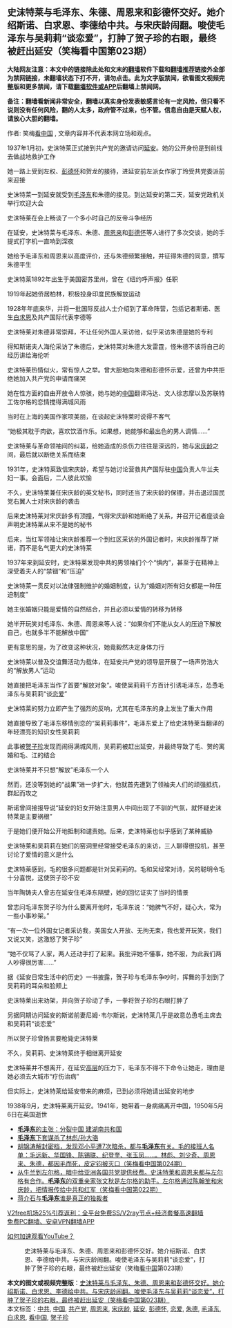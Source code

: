  <h2>史沫特莱与毛泽东、朱德、周恩来和彭德怀交好。她介绍斯诺、白求恩、李德给中共。与宋庆龄闹翻。唆使毛泽东与吴莉莉“谈恋爱”，打肿了贺子珍的右眼，最终被赶出延安（笑梅看中国第023期）</h2> <p class="notice"><b>大陆网友注意：本文中的链接除此处和文末的<a href="https://github.com/bannedbook/fanqiang" >翻墙</a>软件下载和<a href="https://github.com/killgcd/justmysocks/blob/master/README.md">翻墙推荐</a>链接外全部为禁网链接，未翻墙状态下打不开，请勿点击。此为文字版禁闻，欲看图文视频完整版和更多禁闻，请下载<a href="https://github.com/bannedbook/fanqiang">翻墙软件或APP</a>后翻墙上禁闻网。</p><p>备注：翻墙看新闻非常安全，翻墙以真实身份发表敏感言论有一定风险，但只看不说则没有任何风险，翻的人太多，政府管不过来，也不管。信息自由是天赋人权，请放心大胆的翻墙。</b></p>  <div class="entry"> <p>作者: 笑梅<span class='wp_keywordlink_affiliate'><a href="https://www.secretchina.com/" title="看中国" target="_blank">看中国</a></span> , 文章内容并不代表本网立场和观点。</p> <figure></figure> <p>1937年1月初，史沫特莱正式接到共产党的邀请访问<a href="https://www.bannedbook.org/bnews/tag/%e5%bb%b6%e5%ae%89/" class="st_tag internal_tag" rel="tag" title="标签 延安 下的日志">延安</a>。她的公开身份是到前线去做战地救护工作</p> <p>她一路上受到左权、<span class='wp_keywordlink'><a href="https://www.bannedbook.org/forum2/topic960.html" title="彭德怀自述" target="_blank">彭德怀</a></span>和贺龙的接待，进延安前左派女作家丁玲受共党委派前来迎接</p> <p>史沫特莱一到延安就受到<a href="https://www.bannedbook.org/bnews/tag/%e6%af%9b%e6%b3%bd%e4%b8%9c/" class="st_tag internal_tag" rel="tag" title="标签 毛泽东 下的日志">毛泽东</a>和朱德的接见。到达延安的第二天，延安党政机关举行欢迎大会</p> <p>史沫特莱在会上畅谈了一个多小时自己的反帝斗争经历</p> <p>在延安，史沫特莱与毛泽东、朱德、<a href="https://www.bannedbook.org/bnews/tag/%e5%91%a8%e6%81%a9%e6%9d%a5/" class="st_tag internal_tag" rel="tag" title="标签 周恩来 下的日志">周恩来</a>和<a href="https://www.bannedbook.org/bnews/tag/%e5%bd%ad%e5%be%b7%e6%80%80/" class="st_tag internal_tag" rel="tag" title="标签 彭德怀 下的日志">彭德怀</a>等人进行了多次交谈，她的手提式打字机一直响到深夜</p> <p>她给予毛泽东和周恩来以高度评价，还与朱德频繁接触，并征得朱德的同意，撰写朱德平生</p> <p>史沫特莱1892年出生于美国密苏里州，曾在《纽约呼声报》任职</p> <p>1919年起她侨居柏林，积极投身印度民族解放运动</p> <p>1928年年底来华，并将一批国际反战人士介绍到了革命阵营，包括记者斯诺、医生<a href="https://www.bannedbook.org/bnews/tag/%E7%99%BD%E6%B1%82%E6%81%A9/" class="st_tag internal_tag" rel="tag" title="标签 白求恩 下的日志">白求恩</a>及共产国际代表李德等</p> <p>史沫特莱对朱德非常崇拜，不让任何外国人采访他，似乎采访朱德是她的专利</p> <p>得知斯诺夫人海伦采访了朱德后，史沫特莱对朱德大发雷霆，怪朱德不该将自己的经历讲给海伦听</p>  <p>史沫特莱热情似火，常有惊人之举。曾大胆地向朱德和彭德怀示爱，还曾为中共拒绝她加入共产党的申请而痛哭</p> <p>她在性方面的自由开放令人惊骇，她与她的<span class='wp_keywordlink_affiliate'><a href="https://www.bannedbook.org/" title="中国" target="_blank">中国</a></span>翻译冯达、文人徐志摩以及苏联特工佐尔格的恋情搅得满城风雨</p> <p>当时在上海的美国作家项美丽，在谈起史沫特莱时说得不客气</p> <p>“她极其耽于肉欲，喜欢饮酒作乐。如果想，她能够和最出色的男人调情……”</p> <p>史沫特莱与革命领袖间的纠葛，给她造成的杀伤力往往是深远的，她与<a href="https://www.bannedbook.org/bnews/tag/%e5%ae%8b%e5%ba%86%e9%be%84/" class="st_tag internal_tag" rel="tag" title="标签 宋庆龄 下的日志">宋庆龄</a>之间，最后就以断绝关系而结束</p> <p>1931年，史沫特莱致信宋庆龄，希望与她讨论营救共产国际驻<a href="https://www.bannedbook.org/bnews/tag/%E4%B8%AD%E5%9B%BD/" class="st_tag internal_tag" rel="tag" title="标签 中国 下的日志">中国</a>负责人牛兰夫妇一事。会面后，二人彼此欢愉</p> <p>不久，史沫特莱兼任宋庆龄的英文秘书，同时还当了宋庆龄的保镖，并击退过国民党右翼人士对宋庆龄的袭击</p> <p>后来史沫特莱对宋庆龄多有顶撞，气得宋庆龄和她断绝了关系，并召开记者座谈会声明史沫特莱从来不是她的秘书</p> <p>后来，当红军领袖让宋庆龄推荐一个到红区采访的外国记者时，宋庆龄推荐了斯诺，而不是名气更大的史沫特莱</p> <p>1937年来到延安时，史沫特莱发现中共的男领袖们个个“惧内”，甚至于在精神上深受着夫人的“禁锢”和“压迫”</p> <p>史沫特莱一贯反对以法律强制维护的婚姻制度，认为“婚姻对所有妇女都是一种压迫制度”</p> <p>她主张婚姻只能是爱情的自然结合，并且必须以爱情的转移为转移</p>  <p>她半开玩笑对毛泽东、朱德、周恩来等人说：“如果你们不能从女人的压迫下解放自己，也就多半不能解放中国”</p> <p>更有意思的是，为了改变这种状况，她竟毅然决定身体力行</p> <p>史沫特莱以普及交谊舞活动为载体，在延安共产党的领导层开展了一场声势浩大的“解放男人”运动</p> <p>她直接把毛泽东当作了首要“解放对象”。唆使吴莉莉千方百计引诱毛泽东，怂恿毛泽东与吴莉莉“谈<a href="https://www.bannedbook.org/bnews/tag/%E6%81%8B%E7%88%B1/" class="st_tag internal_tag" rel="tag" title="标签 恋爱 下的日志">恋爱</a>”</p> <p>史沫特莱的努力立即产生了强烈的反响，尤其在毛泽东的身上发生了重大作用</p> <p>她直接导致了毛泽东移情别恋的“吴莉莉事件”，毛泽东爱上了给史沫特莱当翻译的年轻漂亮的知识女性吴莉莉</p> <p>此事被<a href="https://www.bannedbook.org/bnews/tag/%e8%b4%ba%e5%ad%90%e7%8f%8d/" class="st_tag internal_tag" rel="tag" title="标签 贺子珍 下的日志">贺子珍</a>发现而闹得满城风雨，吴莉莉被赶出延安，并最终导致了毛、贺的离婚和毛、江的结合</p> <p>史沫特莱并不只想“解放”毛泽东一个人</p> <p>然而，还没等到她的“战果”进一步扩大，他就首先遭到了领袖夫人们的顽强抵抗，群起而攻之</p> <p>斯诺曾间接报导说“延安的妇女开始注意男人中间出现了不驯的气氛，就怀疑史沫特莱是主要祸根”</p> <p>于是她们便开始公开地抵制和谴责她。后来，史沫特莱也似乎感到了某种威胁</p> <p>史沫特莱和吴莉莉在她们的窑洞里经常接受毛泽东的来访，三人聊得很投机，甚至讨论了爱情的意义是什么</p>  <p>史沫特莱感到，毛的很多问题都是针对吴莉莉的。毛和吴经常对诗，吴的聪明令毛十分喜悦，这使贺子珍不安</p> <p>当年陶铸夫人曾志在延安住毛泽东隔壁，她的回忆证实了当时的情景</p> <p>曾志问毛泽东贺子珍为什么要离开他时，毛泽东说：“她脾气不好，疑心大，常为一些小事吵架。”</p> <p>“有一次一位外国女记者采访我，美国女人开放、无拘无束，我也爱开玩笑，我们又说又笑，这激怒了贺子珍”</p> <p>“她不仅骂了人家，两人还动手打了起来。我批评她不懂事，她不服，为此我们两人吵得很厉害……”</p> <p>据《延安日常生活中的历史》一书披露，贺子珍与毛泽东争吵时，挥舞的手划到了吴莉莉的耳朵和脸颊上</p> <p>史沫特莱出来劝架，并向贺子珍动了手，一拳将贺子珍的右眼打肿了</p> <p>另据同期访问延安的斯诺前妻尼姆･韦尔斯说，史沫特莱几乎是故意怂恿毛主席去和吴莉莉“谈恋爱”</p> <p>所以贺子珍曾扬言要枪毙史沫特莱</p> <p>不久，吴莉莉、史沫特莱终于相继离开延安</p> <p>史沫特莱并不想离开，在延安<span class='wp_keywordlink_affiliate'><a href="https://www.bannedbook.org/bnews/ccpdope/" title="中共高层内幕" target="_blank">高层</a></span>的压力下，毛泽东不得不下命令让她走，理由是她必须去大城市“疗伤治病”</p> <p>但实际上，史沫特莱给延安带来的麻烦，已到必须将她请出延安的地步</p>  <p>1938年9月，史沫特莱离开延安。1941年，她带着一身病痛离开中国，1950年5月6日在英国逝世</p> <ul class='op-related-articles' title='相关阅读'> <li><a href='https://www.bannedbook.org/bnews/cnnews/20210102/1459439.html' target='_blank'><b>毛泽东</b>的主张：分裂中国 建湖南共和国</a></li> <li><a href='https://www.bannedbook.org/bnews/baitai/20210101/1458953.html' target='_blank'><b>毛泽东</b>下套谋杀了林彪/孙大骆</a></li> <li><a href='https://www.bannedbook.org/bnews/comments/20201231/1458415.html' target='_blank'>胡锦涛解封密档，发现邓小平遭7次暗杀，都与<b>毛泽东</b>有关。毛的接班人名单：毛远新、华国锋、陈锡联、纪登奎、张玉凤……。林彪、刘少奇、周恩来、朱德，都因毛而死，皮定钧被灭口（笑梅看中国第024期）</a></li> <li><a href='https://www.bannedbook.org/bnews/comments/20201231/1458393.html' target='_blank'>从牛兰到左尔格，暗中给亚洲各国共党提供经费。史沫特莱和周恩来都与左尔格有合作。<b>毛泽东</b>的双重亲家张文秋是左尔格的助手。左尔格通过陈翰笙和宋庆龄，把情报传给中共和红军（笑梅看中国第022期）</a></li> <li><a href='https://www.bannedbook.org/bnews/lifebaike/20201231/1458347.html' target='_blank'>蒋介石与<b>毛泽东</b>谁是真正的独裁者</a></li> </ul> <p class="texttj"> <a href="https://www.bannedbook.org/forum23/topic22702.html" target="_blank">V2free机场25%引荐返利：全平台免费SS/V2ray节点+经济套餐高速翻墙</a><br/> <a href="https://github.com/bannedbook/fanqiang/wiki/%E7%A6%81%E9%97%BB%E7%BD%91%E5%AE%89%E5%8D%93%E7%BF%BB%E5%A2%99%E6%96%B0%E9%97%BBAPP" target="_blank">免费PC翻墙、安卓VPN翻墙APP</a></p><p><a href='https://www.bannedbook.org/bnews/topimagenews/20180409/925596.html' target='_blank'>如何加速观看YouTube？ </a></p> <figure class='op-interactive'><figcaption>史沫特莱与毛泽东、朱德、周恩来和彭德怀交好。她介绍斯诺、白求恩、李德给中共。与宋庆龄闹翻。唆使毛泽东与吴莉莉“谈恋爱”，打肿了贺子珍的右眼，最终被赶出延安（笑梅<a href="https://www.bannedbook.org/bnews/tag/%e7%9c%8b%e4%b8%ad%e5%9b%bd/" class="st_tag internal_tag" rel="tag" title="标签 看中国 下的日志">看中国</a>第023期）</figcaption></figure> </p><a name='sharetosocial'></a>       <div><b>本文的图文或视频完整版</b>：<a href='https://www.bannedbook.org/bnews/comments/20210102/1459846.html'>史沫特莱与毛泽东、朱德、周恩来和彭德怀交好。她介绍斯诺、白求恩、李德给中共。与宋庆龄闹翻。唆使毛泽东与吴莉莉“谈恋爱”，打肿了贺子珍的右眼，最终被赶出延安（笑梅看中国第023期）</a></div>  </div><!--END ENTRY--> <div class="postfooter"> <div>本文标签：<a href="https://www.bannedbook.org/bnews/tag/%e4%b8%ad%e5%85%b1/" rel="tag">中共</a>, <a href="https://www.bannedbook.org/bnews/tag/%E4%B8%AD%E5%9B%BD/" rel="tag">中国</a>, <a href="https://www.bannedbook.org/bnews/tag/%e5%85%b1%e4%ba%a7%e5%85%9a/" rel="tag">共产党</a>, <a href="https://www.bannedbook.org/bnews/tag/%e5%91%a8%e6%81%a9%e6%9d%a5/" rel="tag">周恩来</a>, <a href="https://www.bannedbook.org/bnews/tag/%e5%ae%8b%e5%ba%86%e9%be%84/" rel="tag">宋庆龄</a>, <a href="https://www.bannedbook.org/bnews/tag/%e5%bb%b6%e5%ae%89/" rel="tag">延安</a>, <a href="https://www.bannedbook.org/bnews/tag/%e5%bd%ad%e5%be%b7%e6%80%80/" rel="tag">彭德怀</a>, <a href="https://www.bannedbook.org/bnews/tag/%E6%81%8B%E7%88%B1/" rel="tag">恋爱</a>, <a href="https://www.bannedbook.org/bnews/tag/%e6%9c%b1%e5%be%b7/" rel="tag">朱德</a>, <a href="https://www.bannedbook.org/bnews/tag/%e6%af%9b%e6%b3%bd%e4%b8%9c/" rel="tag">毛泽东</a>, <a href="https://www.bannedbook.org/bnews/tag/%E7%99%BD%E6%B1%82%E6%81%A9/" rel="tag">白求恩</a>, <a href="https://www.bannedbook.org/bnews/tag/%e7%9c%8b%e4%b8%ad%e5%9b%bd/" rel="tag">看中国</a>, <a href="https://www.bannedbook.org/bnews/tag/%e8%b4%ba%e5%ad%90%e7%8f%8d/" rel="tag">贺子珍</a></div>  </div><!--END POSTFOOTER--> 